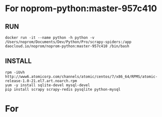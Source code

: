 # For noprom-python:master-957c410
## RUN
```
docker run -it --name python -h python -v /Users/noprom/Documents/Dev/Python/Pro/scrapy-spiders:/app daocloud.io/noprom/noprom-python:master-957c410 /bin/bash
```
## INSTALL
```
rpm -iUvh http://www6.atomicorp.com/channels/atomic/centos/7/x86_64/RPMS/atomic-release-1.0-21.el7.art.noarch.rpm
yum -y install sqlite-devel mysql-devel
pip install scrapy scrapy-redis pysqlite python-mysql
```

# For 
